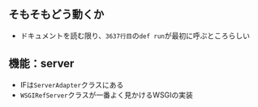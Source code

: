 ## そもそもどう動くか
- ドキュメントを読む限り、`3637行目`の`def run`が最初に呼ぶところらしい

## 機能：server
- IFは`ServerAdapter`クラスにある
- `WSGIRefServer`クラスが一番よく見かけるWSGIの実装